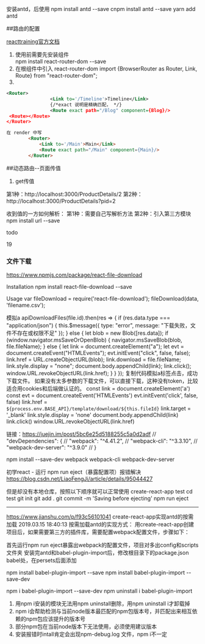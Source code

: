 
安装antd，后使用
npm install antd --save
cnpm install antd --save
yarn add antd





##路由的配置

[reacttraining官方文档](https://reacttraining.com/react-router/)

1. 使用前需要先安装组件   
    npm  install react-router-dom --save
2. 在根组件中引入 react-router-dom
    import {BrowserRouter as Router, Link, Route} from "react-router-dom";
3.   
```xml
<Router>  
                <Link to='/Timeline'>Timeline</Link>
                {/*exact 说明是精确匹配， */}
                <Route exact path="/Blog" component={Blog}/>
 <Route></Route> 
</Router>
```
``` html
在 render 中写
        <Router>
            <Link to='/Main'>Main</Link>
            <Route exact path="/Main" component={Main}/>
        </Router>

```

##动态路由--页面传值
1. get传值

第1种：http://localhost:3000/ProductDetails/2
第2种：http://localhost:3000/ProductDetails?pid=2

收到值的一方如何解析：
第1种：需要自己写解析方法
第2种：引入第三方模块         npm install url --save


todo

19




### 文件下载
https://www.npmjs.com/package/react-file-download

Installation
npm install react-file-download --save

Usage
var fileDownload = require('react-file-download');
fileDownload(data, 'filename.csv');


模拟a
apiDownloadFiles(file.id).then(res => {
          if (res.data.type === "application/json") {
            this.$message({
              type: "error",
              message: "下载失败，文件不存在或权限不足"
            });
          } else {
            let blob = new Blob([res.data]);
            if (window.navigator.msSaveOrOpenBlob) {
              navigator.msSaveBlob(blob, file.fileName);
            } else {
              let link = document.createElement("a");
              let evt = document.createEvent("HTMLEvents");
              evt.initEvent("click", false, false);
              link.href = URL.createObjectURL(blob); 
              link.download = file.fileName;
              link.style.display = "none";
              document.body.appendChild(link);
              link.click();
              window.URL.revokeObjectURL(link.href);
            }
          }
        });
复制代码模拟a标签点击，成功下载文件。
如果没有太多参数的下载文件，可以直接下载，这种没有token，比较适合用cookies和后端做认证的。
const link = document.createElement('a')
const evt = document.createEvent('HTMLEvents')
evt.initEvent('click', false, false)
link.href = `${process.env.BASE_API}/template/download/${this.fileId}`
link.target = '_blank'
link.style.display = 'none'
document.body.appendChild(link)
link.click()
window.URL.revokeObjectURL(link.href)







链接：https://juejin.im/post/5bc6e25d5188255c5a0d2adf
//  "devDependencies": {
//    "webpack": "^4.41.2",
//    "webpack-cli": "^3.3.10",
//    "webpack-dev-server": "^3.9.0"
//  }

npm install --save-dev webpack webpack-cli webpack-dev-server




初学react - 运行 npm run eject（暴露配置项）报错解决
https://blog.csdn.net/LiaoFengJi/article/details/95044427



但是却没有本地仓库，按照以下顺序就可以正常使用
create-react-app test
cd test
git init
git add .
git commit -m 'Saving before ejecting'
npm run eject

-------------------



https://www.jianshu.com/p/f93c56101041
create-react-app实现antd的按需加载
2019.03.15 18:40:13
按需加载antd的实现方式：
用create-react-app创建项目后，如果需要第三方的插件库，需要配置webpack配置文件，步骤如下：

首先运行npm run eject暴露出webpack的配置文件，项目对多出config和scripts文件夹
安装完antd和babel-plugin-import后，修改根目录下的package.json babel处，在persets后面添加



npm install babel-plugin-import --save
npm install babel-plugin-import --save-dev


npm i babel-plugin-import --save-dev
npm uninstall i babel-plugin-import 


1. 用npm i安装的模块无法用npm uninstall删除，用npm uninstall i才卸载掉
2. npm i会帮助检测与当前node版本最匹配的npm包版本号，并匹配出来相互依赖的npm包应该提升的版本号
3. 部分npm包在当前node版本下无法使用，必须使用建议版本
4. 安装报错时intall肯定会出现npm-debug.log 文件，npm i不一定
